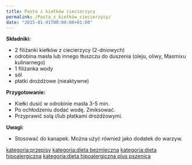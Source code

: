 ```yaml
---
title: Pasta z kiełków ciecierzycy
permalink: /Pasta_z_kiełków_ciecierzycy/
date: "2015-01-01T00:00:00+01:00"
---
```


**Składniki:**

-   2 filiżanki kiełków z ciecierzycy (2-dniowych)
-   odrobina masła lub innego tłuszczu do duszenia (oleju, oliwy, Masmixu kulinarnego)
-   1 filiżanka wody
-   sól
-   płatki drożdżowe (nieaktywne)

**Przygotowanie:**

-   Kiełki dusić w odrobinie masła 3-5 min.
-   Po ochłodzeniu dodać wodę. Zmiksować.
-   Przyprawić solą i/lub płatkami drożdżowymi.

**Uwagi:**

-   Stosować do kanapek. Można użyć również jako dodatek do warzyw.

[kategoria:przepisy](/atopedia/kategoria:przepisy "wikilink") [kategoria:dieta bezmleczna](/atopedia/kategoria:dieta_bezmleczna "wikilink") [kategoria:dieta hipoalergiczna](/atopedia/kategoria:dieta_hipoalergiczna "wikilink") [kategoria:dieta hipoalergiczna plus pszenica](/atopedia/kategoria:dieta_hipoalergiczna_plus_pszenica "wikilink")